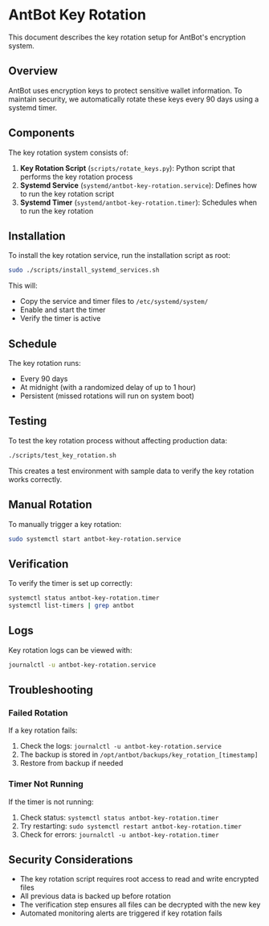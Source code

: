 # AntBot Key Rotation

This document describes the key rotation setup for AntBot's encryption system.

## Overview

AntBot uses encryption keys to protect sensitive wallet information. To maintain security, we automatically rotate these keys every 90 days using a systemd timer.

## Components

The key rotation system consists of:

1. **Key Rotation Script** (`scripts/rotate_keys.py`): Python script that performs the key rotation process
2. **Systemd Service** (`systemd/antbot-key-rotation.service`): Defines how to run the key rotation script
3. **Systemd Timer** (`systemd/antbot-key-rotation.timer`): Schedules when to run the key rotation

## Installation

To install the key rotation service, run the installation script as root:

```bash
sudo ./scripts/install_systemd_services.sh
```

This will:
- Copy the service and timer files to `/etc/systemd/system/`
- Enable and start the timer
- Verify the timer is active

## Schedule

The key rotation runs:
- Every 90 days
- At midnight (with a randomized delay of up to 1 hour)
- Persistent (missed rotations will run on system boot)

## Testing

To test the key rotation process without affecting production data:

```bash
./scripts/test_key_rotation.sh
```

This creates a test environment with sample data to verify the key rotation works correctly.

## Manual Rotation

To manually trigger a key rotation:

```bash
sudo systemctl start antbot-key-rotation.service
```

## Verification

To verify the timer is set up correctly:

```bash
systemctl status antbot-key-rotation.timer
systemctl list-timers | grep antbot
```

## Logs

Key rotation logs can be viewed with:

```bash
journalctl -u antbot-key-rotation.service
```

## Troubleshooting

### Failed Rotation

If a key rotation fails:
1. Check the logs: `journalctl -u antbot-key-rotation.service`
2. The backup is stored in `/opt/antbot/backups/key_rotation_[timestamp]`
3. Restore from backup if needed

### Timer Not Running

If the timer is not running:
1. Check status: `systemctl status antbot-key-rotation.timer`
2. Try restarting: `sudo systemctl restart antbot-key-rotation.timer`
3. Check for errors: `journalctl -u antbot-key-rotation.timer`

## Security Considerations

- The key rotation script requires root access to read and write encrypted files
- All previous data is backed up before rotation
- The verification step ensures all files can be decrypted with the new key
- Automated monitoring alerts are triggered if key rotation fails 
